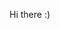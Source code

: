 Hi there :)

<!---
Hirschiii/Hirschiii is a ✨ special ✨ repository because its `README.md` (this file) appears on your GitHub profile.
You can click the Preview link to take a look at your changes.
--->
